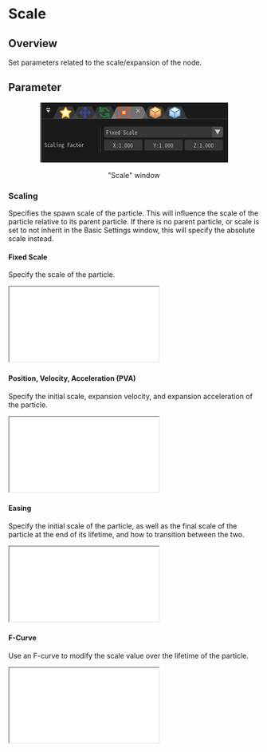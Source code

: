 ﻿# Scale

## Overview

Set parameters related to the scale/expansion of the node.

## Parameter

<div align="center">
<img src="../../img/Tutorial/04_scale_en.png">
<p>"Scale" window</p>
</div>

### Scaling

Specifies the spawn scale of the particle. This will influence the scale of the particle relative to its parent particle. If there is no parent particle, or scale is set to not inherit in the Basic Settings window, this will specify the absolute scale instead.

#### Fixed Scale

Specify the scale of the particle.
<iframe src='../../Effects/viewer_en.html#References/Scale/scale.efkefc'></iframe>

#### Position, Velocity, Acceleration (PVA)

Specify the initial scale, expansion velocity, and expansion acceleration of the particle.
<iframe src='../../Effects/viewer_en.html#References/Scale/scale_pva.efkefc'></iframe>

#### Easing

Specify the initial scale of the particle, as well as the final scale of the particle at the end of its lifetime, and how to transition between the two.
<iframe src='../../Effects/viewer_en.html#References/Scale/scale_easing.efkefc'></iframe>

#### F-Curve

Use an F-curve to modify the scale value over the lifetime of the particle.
<iframe src='../../Effects/viewer_en.html#References/Scale/scale_f_curve.efkefc'></iframe>


